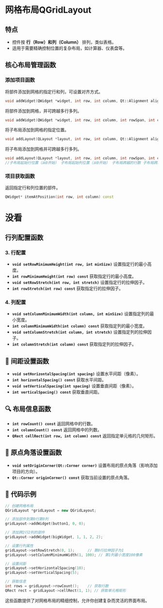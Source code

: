 # 网格布局QGridLayout

## 特点

- 控件按 **行（Row）和列（Column）** 排列，类似表格。
- 适用于需要精确控制位置的复杂布局，如计算器、仪表盘等。



## 核心布局管理函数

### 添加项目函数

将部件添加到网格的指定行和列，可设置对齐方式。

```cpp
void addWidget(QWidget *widget, int row, int column, Qt::Alignment alignment = Qt::Alignment())
```



将部件添加到网格，并可跨越多行多列。

```cpp
void addWidget(QWidget *widget, int row, int column, int rowSpan, int columnSpan, Qt::Alignment alignment = Qt::Alignment())
```

将子布局添加到网格的指定位置。

```cpp
void addLayout(QLayout *layout, int row, int column, Qt::Alignment alignment = Qt::Alignment())
```

将子布局添加到网格并可跨越多行多列。

```cpp
void addLayout(QLayout *layout, int row, int column, int rowSpan, int columnSpan, Qt::Alignment alignment = Qt::Alignment())
//子布局起始行位置（从0开始） 子布局起始列位置（从0开始） 子布局跨越的行数 子布局跨越的列数 对齐方式（可选参数，有默认值）
```

### 项目获取函数

返回指定行和列位置的部件。

```cpp
QWidget* itemAtPosition(int row, int column) const
```





# 没看

## 行列配置函数

### 3. 行配置
- **`void setRowMinimumHeight(int row, int minSize)`**
  设置指定行的最小高度。
- **`int rowMinimumHeight(int row) const`**
  获取指定行的最小高度。
- **`void setRowStretch(int row, int stretch)`**
  设置指定行的拉伸因子。
- **`int rowStretch(int row) const`**
  获取指定行的拉伸因子。

### 4. 列配置
- **`void setColumnMinimumWidth(int column, int minSize)`**
  设置指定列的最小宽度。
- **`int columnMinimumWidth(int column) const`**
  获取指定列的最小宽度。
- **`void setColumnStretch(int column, int stretch)`**
  设置指定列的拉伸因子。
- **`int columnStretch(int column) const`**
  获取指定列的拉伸因子。

## 📏 间距设置函数

- **`void setHorizontalSpacing(int spacing)`**
  设置水平间距（像素）。
- **`int horizontalSpacing() const`**
  获取水平间距。
- **`void setVerticalSpacing(int spacing)`**
  设置垂直间距（像素）。
- **`int verticalSpacing() const`**
  获取垂直间距。

## 🔍 布局信息函数

- **`int rowCount() const`**
  返回网格中的行数。
- **`int columnCount() const`**
  返回网格中的列数。
- **`QRect cellRect(int row, int column) const`**
  返回指定单元格的几何矩形。

## 🎯 原点角落设置函数

- **`void setOriginCorner(Qt::Corner corner)`**
  设置布局的原点角落（影响添加项目的方向）。
- **`Qt::Corner originCorner() const`**
  获取当前设置的原点角落。

## 📝 代码示例

```cpp
// 创建网格布局
QGridLayout *gridLayout = new QGridLayout;

// 添加部件到第0行第0列
gridLayout->addWidget(button1, 0, 0);

// 添加跨2行2列的部件
gridLayout->addWidget(bigWidget, 1, 1, 2, 2);

// 设置行列属性
gridLayout->setRowStretch(0, 1);      // 第0行拉伸因子为1
gridLayout->setColumnMinimumWidth(1, 100); // 第1列最小宽度100像素

// 设置间距
gridLayout->setHorizontalSpacing(10);
gridLayout->setVerticalSpacing(5);

// 获取信息
int rows = gridLayout->rowCount();    // 获取行数
QRect rect = gridLayout->cellRect(1, 1); // 获取单元格矩形
```

这些函数提供了对网格布局的精细控制，允许你创建复杂而灵活的界面布局。